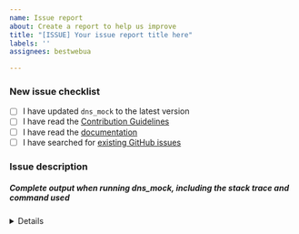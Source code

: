 ```yaml
---
name: Issue report
about: Create a report to help us improve
title: "[ISSUE] Your issue report title here"
labels: ''
assignees: bestwebua

---
```


<!-- Thanks for helping to make DnsMock better! Before submit your issue, please make sure to check the following boxes by putting an x in the [ ] (don't: [x ], [ x], do: [x]) -->

### New issue checklist

- [ ] I have updated `dns_mock` to the latest version
- [ ] I have read the [Contribution Guidelines](https://github.com/mocktools/ruby-smtp-mock/blob/master/CONTRIBUTING.md)
- [ ] I have read the [documentation](https://github.com/mocktools/ruby-smtp-mock/blob/master/README.md)
- [ ] I have searched for [existing GitHub issues](https://github.com/mocktools/ruby-smtp-mock/issues)

<!-- Please use next pattern for your issue report title: [ISSUE] Your issue report title here -->

### Issue description
<!-- Please include what's happening, expected behavior, and any relevant code samples -->

##### Complete output when running dns_mock, including the stack trace and command used

<details>
  <pre>[INSERT OUTPUT HERE]</pre>
</details>
